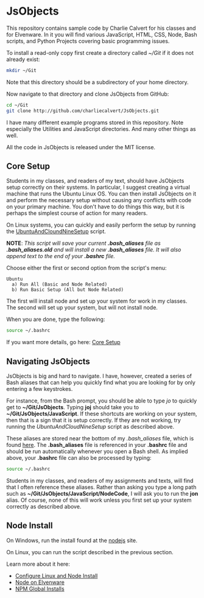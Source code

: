 # JsObjects

This repository contains sample code by Charlie Calvert for his classes and for Elvenware. In it you will find various JavaScript, HTML, CSS, Node, Bash scripts, and Python Projects covering basic programming issues.

To install a read-only copy first create a directory called *~/Git* if it does not already exist:

```bash
mkdir ~/Git
```

Note that this directory should be a subdirectory of your home directory.

Now navigate to that directory and clone JsObjects from GitHub:

```bash
cd ~/Git
git clone http://github.com/charliecalvert/JsObjects.git
```

I have many different example programs stored in this repository. Note especially the Utilities and JavaScript directories. And many other things as well.

All the code in JsObjects is released under the MIT license.

## Core Setup

Students in my classes, and readers of my text, should have JsObjects setup correctly on their systems. In particular, I suggest creating a virtual machine that runs the Ubuntu Linux OS. You can then install JsObjects on it and perform the necessary setup without causing any conflicts with code on your primary machine. You don't have to do things this way, but it is perhaps the simplest course of action for many readers.

On Linux systems, you can quickly and easily perform the setup by running the [UbuntuAndCloundNineSetup][ubuntu-setup] script.

**NOTE**: _This script will save your current **.bash_aliases** file as **.bash_aliases.old** and will install a new **.bash_aliases** file. It will also append text to the end of your **.bashrc** file._

Choose either the first or second option from the script's menu:

```text
Ubuntu
  a) Run All (Basic and Node Related)
  b) Run Basic Setup (All but Node Related)
```

The first will install node and set up your system for work in my classes. The second will set up your system, but will not install node.

When you are done, type the following:

```bash
source ~/.bashrc
```

If you want more details, go here: [Core Setup][core-details]

[ubuntu-setup]:https://github.com/charliecalvert/JsObjects/blob/master/Utilities/SetupLinuxBox/UbuntuAndCloudNineSetup
[core-details]:http://www.elvenware.com/charlie/os/linux/ConfigureLinux.html#core-setup

## Navigating JsObjects

JsObjects is big and hard to navigate. I have, however, created a series of Bash aliases that can help you quickly find what you are looking for by only entering a few keystrokes.

For instance, from the Bash prompt, you should be able to type *jo* to quickly get to **~/Git/JsObjects**. Typing **joj** should take you to **~/Git/JsObjects/JavaScript**. If these shortcuts are working on your system, then that is a sign that it is setup correctly. If they are not working, try running the *UbuntuAndCloudNineSetup* script as described above.

These aliases are stored near the bottom of my *.bash_aliases* file, which is found [here][js-bash-aliases]. The **.bash_aliases** file is referenced in your **.bashrc** file and should be run automatically whenever you open a Bash shell. As implied above, your **.bashrc** file can also be processed by typing:

```bash
source ~/.bashrc
```

Students in my classes, and readers of my assignments and texts, will find that I often reference these aliases. Rather than asking you type a long path such as **~/Git/JsObjects/JavaScript/NodeCode**, I will ask you to run the **jon** alias. Of course, none of this will work unless you first set up your system correctly as described above.

[js-bash-aliases]:https://github.com/charliecalvert/JsObjects/blob/master/Utilities/SetupLinuxBox/.bash_aliases

## Node Install

On Windows, run the install found at the [nodejs](https://nodejs.org/) site.

On Linux, you can run the script described in the previous section.

Learn more about it here:

- [Configure Linux and Node Install][node-install]
- [Node on Elvenware][elven-node]
- [NPM Global Installs][npm-global]

[node-install]:http://www.elvenware.com/charlie/os/linux/ConfigureLinux.html#install-node
[elven-node]:http://www.elvenware.com/charlie/development/web/JavaScript/NodeJs.html#node
[npm-global]:http://www.elvenware.com/charlie/development/web/JavaScript/NodeJs.html#npm-global


